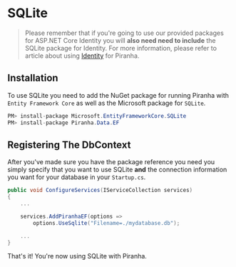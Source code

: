 # SQLite

> Please remember that if you're going to use our provided packages for ASP.NET Core Identity you will **also need need to include** the SQLite package for Identity. For more information, please refer to article about using [Identity](../authentication/identity) for Piranha.

## Installation

To use SQLite you need to add the NuGet package for running Piranha with `Entity Framework Core` as well as the Microsoft package for `SQLite`.

~~~ csharp
PM> install-package Microsoft.EntityFrameworkCore.SQLite
PM> install-package Piranha.Data.EF
~~~

## Registering The DbContext

After you've made sure you have the package reference you need you simply specify that you want to use SQLite **and** the connection information you want for your database in your `Startup.cs`.

~~~ csharp
public void ConfigureServices(IServiceCollection services)
{
    ...

    services.AddPiranhaEF(options =>
        options.UseSqlite("Filename=./mydatabase.db");

    ...
}
~~~~

That's it! You're now using SQLite with Piranha.

